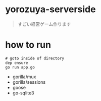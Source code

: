 # yorozuya-serverside
> すごい経営ゲーム作ります

# how to run

```
# goto inside of directory
dep ensure
go run app.go
```

- gorilla/mux
- gorilla/sessions
- goose
- go-sqlite3
